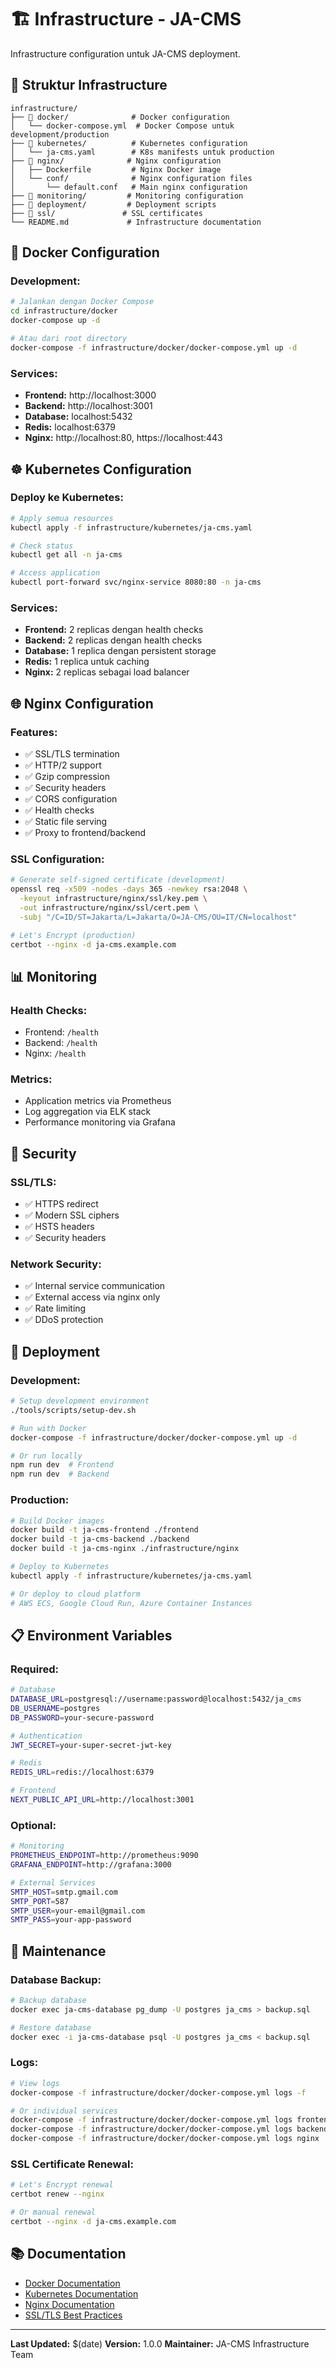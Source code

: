 # 🏗️ Infrastructure - JA-CMS

Infrastructure configuration untuk JA-CMS deployment.

## 📁 Struktur Infrastructure

```
infrastructure/
├── 📁 docker/              # Docker configuration
│   └── docker-compose.yml  # Docker Compose untuk development/production
├── 📁 kubernetes/          # Kubernetes configuration
│   └── ja-cms.yaml        # K8s manifests untuk production
├── 📁 nginx/              # Nginx configuration
│   ├── Dockerfile         # Nginx Docker image
│   └── conf/              # Nginx configuration files
│       └── default.conf   # Main nginx configuration
├── 📁 monitoring/         # Monitoring configuration
├── 📁 deployment/         # Deployment scripts
├── 📁 ssl/               # SSL certificates
└── README.md             # Infrastructure documentation
```

## 🐳 Docker Configuration

### **Development:**
```bash
# Jalankan dengan Docker Compose
cd infrastructure/docker
docker-compose up -d

# Atau dari root directory
docker-compose -f infrastructure/docker/docker-compose.yml up -d
```

### **Services:**
- **Frontend:** http://localhost:3000
- **Backend:** http://localhost:3001
- **Database:** localhost:5432
- **Redis:** localhost:6379
- **Nginx:** http://localhost:80, https://localhost:443

## ☸️ Kubernetes Configuration

### **Deploy ke Kubernetes:**
```bash
# Apply semua resources
kubectl apply -f infrastructure/kubernetes/ja-cms.yaml

# Check status
kubectl get all -n ja-cms

# Access application
kubectl port-forward svc/nginx-service 8080:80 -n ja-cms
```

### **Services:**
- **Frontend:** 2 replicas dengan health checks
- **Backend:** 2 replicas dengan health checks
- **Database:** 1 replica dengan persistent storage
- **Redis:** 1 replica untuk caching
- **Nginx:** 2 replicas sebagai load balancer

## 🌐 Nginx Configuration

### **Features:**
- ✅ SSL/TLS termination
- ✅ HTTP/2 support
- ✅ Gzip compression
- ✅ Security headers
- ✅ CORS configuration
- ✅ Health checks
- ✅ Static file serving
- ✅ Proxy to frontend/backend

### **SSL Configuration:**
```bash
# Generate self-signed certificate (development)
openssl req -x509 -nodes -days 365 -newkey rsa:2048 \
  -keyout infrastructure/nginx/ssl/key.pem \
  -out infrastructure/nginx/ssl/cert.pem \
  -subj "/C=ID/ST=Jakarta/L=Jakarta/O=JA-CMS/OU=IT/CN=localhost"

# Let's Encrypt (production)
certbot --nginx -d ja-cms.example.com
```

## 📊 Monitoring

### **Health Checks:**
- Frontend: `/health`
- Backend: `/health`
- Nginx: `/health`

### **Metrics:**
- Application metrics via Prometheus
- Log aggregation via ELK stack
- Performance monitoring via Grafana

## 🔐 Security

### **SSL/TLS:**
- ✅ HTTPS redirect
- ✅ Modern SSL ciphers
- ✅ HSTS headers
- ✅ Security headers

### **Network Security:**
- ✅ Internal service communication
- ✅ External access via nginx only
- ✅ Rate limiting
- ✅ DDoS protection

## 🚀 Deployment

### **Development:**
```bash
# Setup development environment
./tools/scripts/setup-dev.sh

# Run with Docker
docker-compose -f infrastructure/docker/docker-compose.yml up -d

# Or run locally
npm run dev  # Frontend
npm run dev  # Backend
```

### **Production:**
```bash
# Build Docker images
docker build -t ja-cms-frontend ./frontend
docker build -t ja-cms-backend ./backend
docker build -t ja-cms-nginx ./infrastructure/nginx

# Deploy to Kubernetes
kubectl apply -f infrastructure/kubernetes/ja-cms.yaml

# Or deploy to cloud platform
# AWS ECS, Google Cloud Run, Azure Container Instances
```

## 📋 Environment Variables

### **Required:**
```bash
# Database
DATABASE_URL=postgresql://username:password@localhost:5432/ja_cms
DB_USERNAME=postgres
DB_PASSWORD=your-secure-password

# Authentication
JWT_SECRET=your-super-secret-jwt-key

# Redis
REDIS_URL=redis://localhost:6379

# Frontend
NEXT_PUBLIC_API_URL=http://localhost:3001
```

### **Optional:**
```bash
# Monitoring
PROMETHEUS_ENDPOINT=http://prometheus:9090
GRAFANA_ENDPOINT=http://grafana:3000

# External Services
SMTP_HOST=smtp.gmail.com
SMTP_PORT=587
SMTP_USER=your-email@gmail.com
SMTP_PASS=your-app-password
```

## 🔧 Maintenance

### **Database Backup:**
```bash
# Backup database
docker exec ja-cms-database pg_dump -U postgres ja_cms > backup.sql

# Restore database
docker exec -i ja-cms-database psql -U postgres ja_cms < backup.sql
```

### **Logs:**
```bash
# View logs
docker-compose -f infrastructure/docker/docker-compose.yml logs -f

# Or individual services
docker-compose -f infrastructure/docker/docker-compose.yml logs frontend
docker-compose -f infrastructure/docker/docker-compose.yml logs backend
docker-compose -f infrastructure/docker/docker-compose.yml logs nginx
```

### **SSL Certificate Renewal:**
```bash
# Let's Encrypt renewal
certbot renew --nginx

# Or manual renewal
certbot --nginx -d ja-cms.example.com
```

## 📚 Documentation

- [Docker Documentation](https://docs.docker.com/)
- [Kubernetes Documentation](https://kubernetes.io/docs/)
- [Nginx Documentation](https://nginx.org/en/docs/)
- [SSL/TLS Best Practices](https://ssl-config.mozilla.org/)

---

**Last Updated:** $(date)
**Version:** 1.0.0
**Maintainer:** JA-CMS Infrastructure Team 